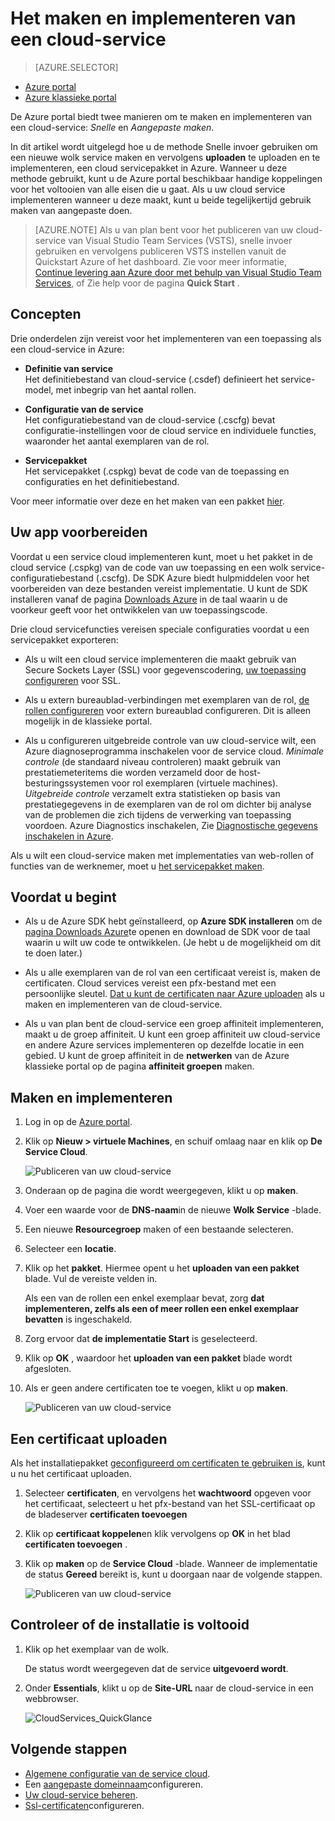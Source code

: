 <properties
    pageTitle="Het maken en implementeren van een cloud service | Microsoft Azure"
    description="Informatie over het maken en implementeren van een cloud-service met behulp van de portal Azure."
    services="cloud-services"
    documentationCenter=""
    authors="Thraka"
    manager="timlt"
    editor=""/>

<tags
    ms.service="cloud-services"
    ms.workload="tbd"
    ms.tgt_pltfrm="na"
    ms.devlang="na"
    ms.topic="article"
    ms.date="10/11/2016"
    ms.author="adegeo"/>




# <a name="how-to-create-and-deploy-a-cloud-service"></a>Het maken en implementeren van een cloud-service

> [AZURE.SELECTOR]
- [Azure portal](cloud-services-how-to-create-deploy-portal.md)
- [Azure klassieke portal](cloud-services-how-to-create-deploy.md)

De Azure portal biedt twee manieren om te maken en implementeren van een cloud-service: *Snelle* en *Aangepaste maken*.

In dit artikel wordt uitgelegd hoe u de methode Snelle invoer gebruiken om een nieuwe wolk service maken en vervolgens **uploaden** te uploaden en te implementeren, een cloud servicepakket in Azure. Wanneer u deze methode gebruikt, kunt u de Azure portal beschikbaar handige koppelingen voor het voltooien van alle eisen die u gaat. Als u uw cloud service implementeren wanneer u deze maakt, kunt u beide tegelijkertijd gebruik maken van aangepaste doen.

> [AZURE.NOTE] Als u van plan bent voor het publiceren van uw cloud-service van Visual Studio Team Services (VSTS), snelle invoer gebruiken en vervolgens publiceren VSTS instellen vanuit de Quickstart Azure of het dashboard. Zie voor meer informatie, [Continue levering aan Azure door met behulp van Visual Studio Team Services][TFSTutorialForCloudService], of Zie help voor de pagina **Quick Start** .

## <a name="concepts"></a>Concepten
Drie onderdelen zijn vereist voor het implementeren van een toepassing als een cloud-service in Azure:

- **Definitie van service**  
  Het definitiebestand van cloud-service (.csdef) definieert het service-model, met inbegrip van het aantal rollen.

- **Configuratie van de service**  
  Het configuratiebestand van de cloud-service (.cscfg) bevat configuratie-instellingen voor de cloud service en individuele functies, waaronder het aantal exemplaren van de rol.

- **Servicepakket**  
  Het servicepakket (.cspkg) bevat de code van de toepassing en configuraties en het definitiebestand.

Voor meer informatie over deze en het maken van een pakket [hier](cloud-services-model-and-package.md).

## <a name="prepare-your-app"></a>Uw app voorbereiden
Voordat u een service cloud implementeren kunt, moet u het pakket in de cloud service (.cspkg) van de code van uw toepassing en een wolk service-configuratiebestand (.cscfg). De SDK Azure biedt hulpmiddelen voor het voorbereiden van deze bestanden vereist implementatie. U kunt de SDK installeren vanaf de pagina [Downloads Azure](https://azure.microsoft.com/downloads/) in de taal waarin u de voorkeur geeft voor het ontwikkelen van uw toepassingscode.

Drie cloud servicefuncties vereisen speciale configuraties voordat u een servicepakket exporteren:

- Als u wilt een cloud service implementeren die maakt gebruik van Secure Sockets Layer (SSL) voor gegevenscodering, [uw toepassing configureren](cloud-services-configure-ssl-certificate-portal.md#modify) voor SSL.

- Als u extern bureaublad-verbindingen met exemplaren van de rol, [de rollen configureren](cloud-services-role-enable-remote-desktop.md) voor extern bureaublad configureren. Dit is alleen mogelijk in de klassieke portal.

- Als u configureren uitgebreide controle van uw cloud-service wilt, een Azure diagnoseprogramma inschakelen voor de service cloud. *Minimale controle* (de standaard niveau controleren) maakt gebruik van prestatiemeteritems die worden verzameld door de host-besturingssystemen voor rol exemplaren (virtuele machines). *Uitgebreide controle* verzamelt extra statistieken op basis van prestatiegegevens in de exemplaren van de rol om dichter bij analyse van de problemen die zich tijdens de verwerking van toepassing voordoen. Azure Diagnostics inschakelen, Zie [Diagnostische gegevens inschakelen in Azure](cloud-services-dotnet-diagnostics.md).

Als u wilt een cloud-service maken met implementaties van web-rollen of functies van de werknemer, moet u [het servicepakket maken](cloud-services-model-and-package.md#servicepackagecspkg).

## <a name="before-you-begin"></a>Voordat u begint

- Als u de Azure SDK hebt geïnstalleerd, op **Azure SDK installeren** om de [pagina Downloads Azure](https://azure.microsoft.com/downloads/)te openen en download de SDK voor de taal waarin u wilt uw code te ontwikkelen. (Je hebt u de mogelijkheid om dit te doen later.)

- Als u alle exemplaren van de rol van een certificaat vereist is, maken de certificaten. Cloud services vereist een pfx-bestand met een persoonlijke sleutel. [Dat u kunt de certificaten naar Azure uploaden]() als u maken en implementeren van de cloud-service.

- Als u van plan bent de cloud-service een groep affiniteit implementeren, maakt u de groep affiniteit. U kunt een groep affiniteit uw cloud-service en andere Azure services implementeren op dezelfde locatie in een gebied. U kunt de groep affiniteit in de **netwerken** van de Azure klassieke portal op de pagina **affiniteit groepen** maken.


## <a name="create-and-deploy"></a>Maken en implementeren

1. Log in op de [Azure portal](https://portal.azure.com/).
2. Klik op **Nieuw > virtuele Machines**, en schuif omlaag naar en klik op **De Service Cloud**.

    ![Publiceren van uw cloud-service](media/cloud-services-how-to-create-deploy-portal/create-cloud-service.png)

3. Onderaan op de pagina die wordt weergegeven, klikt u op **maken**. 
4. Voer een waarde voor de **DNS-naam**in de nieuwe **Wolk Service** -blade.
5. Een nieuwe **Resourcegroep** maken of een bestaande selecteren.
6. Selecteer een **locatie**.
7. Klik op het **pakket**. Hiermee opent u het **uploaden van een pakket** blade. Vul de vereiste velden in.  

     Als een van de rollen een enkel exemplaar bevat, zorg **dat implementeren, zelfs als een of meer rollen een enkel exemplaar bevatten** is ingeschakeld.

8. Zorg ervoor dat **de implementatie Start** is geselecteerd.
9. Klik op **OK** , waardoor het **uploaden van een pakket** blade wordt afgesloten.
10. Als er geen andere certificaten toe te voegen, klikt u op **maken**.

    ![Publiceren van uw cloud-service](media/cloud-services-how-to-create-deploy-portal/select-package.png)

## <a name="upload-a-certificate"></a>Een certificaat uploaden

Als het installatiepakket [geconfigureerd om certificaten te gebruiken is](cloud-services-configure-ssl-certificate-portal.md#modify), kunt u nu het certificaat uploaden.

1. Selecteer **certificaten**, en vervolgens het **wachtwoord** opgeven voor het certificaat, selecteert u het pfx-bestand van het SSL-certificaat op de bladeserver **certificaten toevoegen**
2. Klik op **certificaat koppelen**en klik vervolgens op **OK** in het blad **certificaten toevoegen** .
3. Klik op **maken** op de **Service Cloud** -blade. Wanneer de implementatie de status **Gereed** bereikt is, kunt u doorgaan naar de volgende stappen.

    ![Publiceren van uw cloud-service](media/cloud-services-how-to-create-deploy-portal/attach-cert.png)


## <a name="verify-your-deployment-completed-successfully"></a>Controleer of de installatie is voltooid

1. Klik op het exemplaar van de wolk.

    De status wordt weergegeven dat de service **uitgevoerd wordt**.

2. Onder **Essentials**, klikt u op de **Site-URL** naar de cloud-service in een webbrowser.

    ![CloudServices_QuickGlance](./media/cloud-services-how-to-create-deploy-portal/running.png)


[TFSTutorialForCloudService]: http://go.microsoft.com/fwlink/?LinkID=251796

## <a name="next-steps"></a>Volgende stappen

* [Algemene configuratie van de service cloud](cloud-services-how-to-configure-portal.md).
* Een [aangepaste domeinnaam](cloud-services-custom-domain-name-portal.md)configureren.
* [Uw cloud-service beheren](cloud-services-how-to-manage-portal.md).
* [Ssl-certificaten](cloud-services-configure-ssl-certificate-portal.md)configureren.